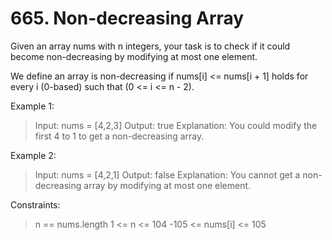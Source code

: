 # 665. Non-decreasing Array

Given an array nums with n integers, your task is to check if it could become non-decreasing by modifying at most one element.

We define an array is non-decreasing if nums[i] <= nums[i + 1] holds for every i (0-based) such that (0 <= i <= n - 2).

 

Example 1:

> Input: nums = [4,2,3]
Output: true
Explanation: You could modify the first 4 to 1 to get a non-decreasing array.

Example 2:

> Input: nums = [4,2,1]
Output: false
Explanation: You cannot get a non-decreasing array by modifying at most one element.
 

Constraints:

> n == nums.length
1 <= n <= 104
-105 <= nums[i] <= 105
